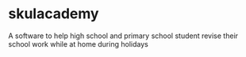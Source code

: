 # skulacademy
A software to help high school and primary school student revise their school work while at home during holidays
